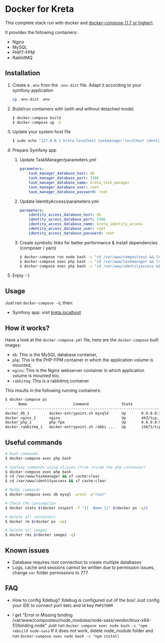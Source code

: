 # Docker for Kreta

This complete stack run with docker and [docker-compose (1.7 or higher)](https://docs.docker.com/compose/).

It provides the following containers:

* Nginx
* MySQL
* PHP7-FPM
* RabbitMQ

## Installation

1. Create a `.env` from the `.env.dist` file. Adapt it according to your symfony application

    ```bash
    cp .env.dist .env
    ```


2. Build/run containers with (with and without detached mode)

    ```bash
    $ docker-compose build
    $ docker-compose up -d
    ```

3. Update your system host file

    ```bash
    $ sudo echo "127.0.0.1 kreta.localhost taskmanager.localhost identityaccess.localhost" >> /etc/hosts
    ```

4. Prepare Symfony app
    1. Update TaskManager/parameters.yml

        ```yml
        parameters:
            task_manager_database_host: db
            task_manager_database_port: 3306
            task_manager_database_name: kreta_task_manager
            task_manager_database_user: root
            task_manager_database_password: root
        ```

    2. Update IdentityAccess/parameters.yml

        ```yml
        parameters:
            identity_access_database_host: db
            identity_access_database_port: 3306
            identity_access_database_name: kreta_identity_access
            identity_access_database_user: root
            identity_access_database_password: root
        ```

    3. Create symbolic links for better performance & install dependencies (composer / yarn)

        ```bash
        $ docker-compose run node bash -c "cd /var/www/compositeui && ln -s ../node_modules-compositeui/ node_modules && yarn install"
        $ docker-compose exec php bash -c "cd /var/www/taskmanager && ln -s ../vendor-taskmanager/ vendor && composer install"
        $ docker-compose exec php bash -c "cd /var/www/identityaccess && ln -s ../vendor-identityaccess/ vendor  && composer install"
        ```

5. Enjoy :-)

## Usage

Just run `docker-compose -d`, then:

* Symfony app: visit [kreta.localhost](http://kreta.localhost)

## How it works?

Have a look at the `docker-compose.yml` file, here are the `docker-compose` built images:

* `db`: This is the MySQL database container,
* `php`: This is the PHP-FPM container in which the application volume is mounted,
* `nginx`: This is the Nginx webserver container in which application volume is mounted too,
* `rabbitmq`: This is a rabbitmq container.

This results in the following running containers:

```bash
$ docker-compose ps
      Name                     Command               State                                              Ports
--------------------------------------------------------------------------------------------------------------------------------------------------------
docker_db_1         docker-entrypoint.sh mysqld      Up       0.0.0.0:3306->3306/tcp
docker_nginx_1      nginx                            Up       443/tcp, 0.0.0.0:80->80/tcp
docker_php_1        php-fpm                          Up       0.0.0.0:9000->9000/tcp
docker_rabbitmq_1   docker-entrypoint.sh rabbi ...   Up       15671/tcp, 0.0.0.0:15672->15672/tcp, 25672/tcp, 4369/tcp, 5671/tcp, 0.0.0.0:5672->5672/tcp
```

## Useful commands

```bash
# bash commands
$ docker-compose exec php bash

# Symfony commands using aliases (from inside the php contanier)
$ docker-compose exec php bash
$ cd /var/www/taskmanager && sf cache:clear
$ cd /var/www/identityaccess && sf cache:clear

# MySQL commands
$ docker-compose exec db mysql -uroot -p"root"

# Check CPU consumption
$ docker stats $(docker inspect -f "{{ .Name }}" $(docker ps -q))

# Delete all containers
$ docker rm $(docker ps -aq)

# Delete all images
$ docker rmi $(docker images -q)
```

## Known issues

* Database requires root connection to create multiple databases
* Logs, cache and sessions cannot be written due to permission issues, change `var` folder permissions to 777

## FAQ

* How to config Xdebug?
Xdebug is configured out of the box!
Just config your IDE to connect port `9001` and id key `PHPSTORM`

* I get "Error in Missing binding /var/www/compositeui/node_modules/node-sass/vendor/linux-x64-51/binding.node"
Just run `docker-compose exec node bash -c "npm rebuild node-sass`
If it does not work, delete node_module folder and run `docker-compose exec node bash -c "npm install`
